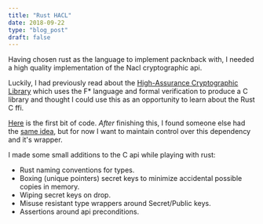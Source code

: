 ```yaml
---
title: "Rust HACL"
date: 2018-09-22
type: "blog_post"
draft: false
---
```


Having chosen rust as the language to implement packnback with, I needed a high
quality implementation of the Nacl cryptographic api.

Luckily, I had previously read about the [High-Assurance Cryptographic Library](https://github.com/project-everest/hacl-star)
which uses the F* language and formal verification to produce a C library and thought I could use this as an opportunity to learn
about the Rust C ffi. 

[Here](https://github.com/packnback/packnbacl/rust/haclstar) is the first bit of code. *After* finishing this, I found someone
else had the [same idea](https://github.com/quininer/rust-hacl-star), but for now I want to maintain control over this
dependency and it's wrapper.

I made some small additions to the C api while playing with rust:

- Rust naming conventions for types.
- Boxing (unique pointers) secret keys to minimize accidental possible copies in memory.
- Wiping secret keys on drop.
- Misuse resistant type wrappers around Secret/Public keys.
- Assertions around api preconditions.
